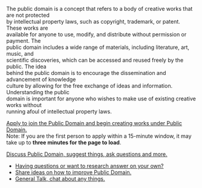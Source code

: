 The public domain is a concept that refers to a body of creative works that are not protected  
by intellectual property laws, such as copyright, trademark, or patent. These works are  
available for anyone to use, modify, and distribute without permission or payment. The  
public domain includes a wide range of materials, including literature, art, music, and  
scientific discoveries, which can be accessed and reused freely by the public. The idea  
behind the public domain is to encourage the dissemination and advancement of knowledge   
culture by allowing for the free exchange of ideas and information. Understanding the public  
domain is important for anyone who wishes to make use of existing creative works without  
running afoul of intellectual property laws.  

[Apply to join the Public Domain and begin creating works under Public Domain.](https://auto-invitation.onrender.com)  
Note:  If you are the first person to apply within a 15-minute window, it may take up to **three minutes for the page to load**.

[Discuss Public Domain, suggest things, ask questions and more.](https://github.com/orgs/publicdomain-nocopyright/discussions)  
   * [Having questions or want to research answer on your own?](https://github.com/orgs/publicdomain-nocopyright/discussions/categories/q-a)
   * [Share ideas on how to improve Public Domain.](https://github.com/orgs/publicdomain-nocopyright/discussions/categories/ideas)
   * [General Talk, chat about any things.](https://github.com/orgs/publicdomain-nocopyright/discussions/categories/general)
